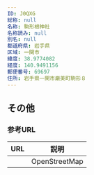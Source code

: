 ```yaml
---
ID: J0QXG
総称: null
名称: 駒形根神社
名称読み: null
別名: null
都道府県: 岩手県
区域: 一関市
緯度: 38.9774082
経度: 140.9491156
郵便番号: 69697
住所: 岩手県一関市厳美町駒形８
---
```


## その他

### 参考URL

| URL | 説明          |
| --- | ------------- |
|     | OpenStreetMap |
